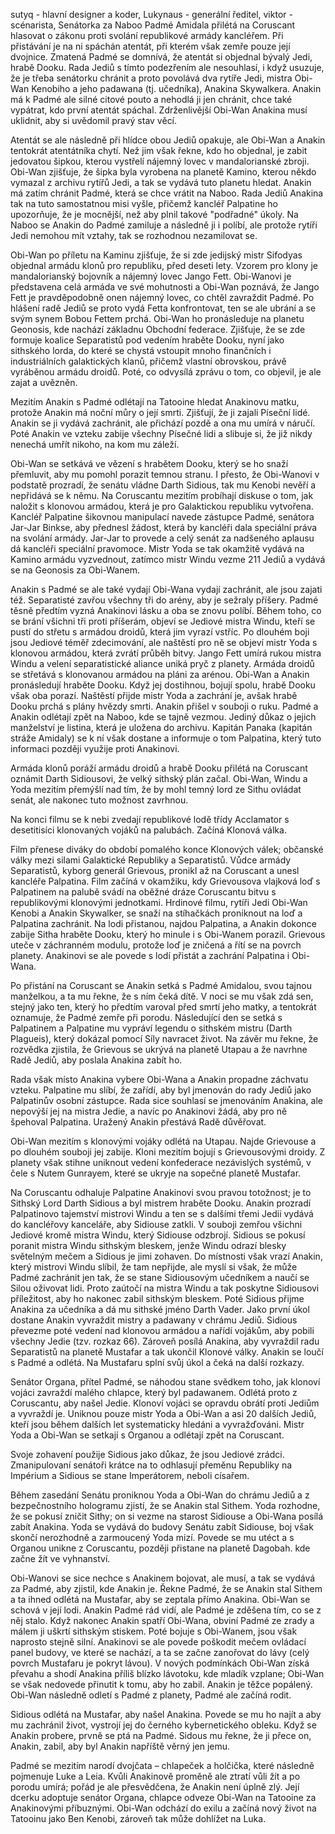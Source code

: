 sutyq - hlavní designer a koder,
Lukynaus - generální ředitel,
viktor - scénarista,
Senátorka za Naboo Padmé Amidala přilétá na Coruscant hlasovat o zákonu proti svolání republikové armády kancléřem. Při přistávání je na ni spáchán atentát, při kterém však zemře pouze její dvojnice. Zmatená Padmé se domnívá, že atentát si objednal bývalý Jedi, hrabě Dooku. Rada Jediů s tímto podezřením ale nesouhlasí, i když usuzuje, že je třeba senátorku chránit a proto povolává dva rytíře Jedi, mistra Obi-Wan Kenobiho a jeho padawana (tj. učedníka), Anakina Skywalkera. Anakin má k Padmé ale silné citové pouto a nehodlá ji jen chránit, chce také vypátrat, kdo první atentát spáchal. Zdrženlivější Obi-Wan Anakina musí uklidnit, aby si uvědomil pravý stav věcí.

Atentát se ale následně při hlídce obou Jediů opakuje, ale Obi-Wan a Anakin tentokrát atentátníka chytí. Než jim však řekne, kdo ho objednal, je zabit jedovatou šipkou, kterou vystřelí nájemný lovec v mandalorianské zbroji. Obi-Wan zjišťuje, že šipka byla vyrobena na planetě Kamino, kterou někdo vymazal z archivu rytířů Jedi, a tak se vydává tuto planetu hledat. Anakin má zatím chránit Padmé, která se chce vrátit na Naboo. Rada Jediů Anakina tak na tuto samostatnou misi vyšle, přičemž kancléř Palpatine ho upozorňuje, že je mocnější, než aby plnil takové "podřadné" úkoly. Na Naboo se Anakin do Padmé zamiluje a následně ji i políbí, ale protože rytíři Jedi nemohou mít vztahy, tak se rozhodnou nezamilovat se.

Obi-Wan po příletu na Kaminu zjišťuje, že si zde jedijský mistr Sifodyas objednal armádu klonů pro republiku, před deseti lety. Vzorem pro klony je mandalorianský bojovník a nájemný lovec Jango Fett. Obi-Wanovi je představena celá armáda ve své mohutnosti a Obi-Wan poznává, že Jango Fett je pravděpodobně onen nájemný lovec, co chtěl zavraždit Padmé. Po hlášení radě Jediů se proto vydá Fetta konfrontovat, ten se ale ubrání a se svým synem Bobou Fettem prchá. Obi-Wan ho pronásleduje na planetu Geonosis, kde nachází základnu Obchodní federace. Zjišťuje, že se zde formuje koalice Separatistů pod vedením hraběte Dooku, nyní jako sithského lorda, do které se chystá vstoupit mnoho finančních i industriálních galaktických klanů, přičemž vlastní obrovskou, právě vyráběnou armádu droidů. Poté, co odvysílá zprávu o tom, co objevil, je ale zajat a uvězněn.

Mezitím Anakin s Padmé odlétají na Tatooine hledat Anakinovu matku, protože Anakin má noční můry o její smrti. Zjišťují, že ji zajali Píseční lidé. Anakin se ji vydává zachránit, ale přichází pozdě a ona mu umírá v náručí. Poté Anakin ve vzteku zabije všechny Písečné lidi a slibuje si, že již nikdy nenechá umřít nikoho, na kom mu záleží.

Obi-Wan se setkává ve vězení s hrabětem Dooku, který se ho snaží přemluvit, aby mu pomohl porazit temnou stranu. I přesto, že Obi-Wanovi v podstatě prozradí, že senátu vládne Darth Sidious, tak mu Kenobi nevěří a nepřidává se k němu. Na Coruscantu mezitím probíhají diskuse o tom, jak naložit s klonovou armádou, která je pro Galaktickou republiku vytvořena. Kancléř Palpatine šikovnou manipulací navede zástupce Padmé, senátora Jar-Jar Binkse, aby přednesl žádost, která by kancléři dala speciální práva na svolání armády. Jar-Jar to provede a celý senát za nadšeného aplausu dá kancléři speciální pravomoce. Mistr Yoda se tak okamžitě vydává na Kamino armádu vyzvednout, zatímco mistr Windu vezme 211 Jediů a vydává se na Geonosis za Obi-Wanem.

Anakin s Padmé se ale také vydají Obi-Wana vydají zachránit, ale jsou zajati též. Separatisté zavřou všechny tři do arény, aby je sežraly příšery. Padmé těsně předtím vyzná Anakinovi lásku a oba se znovu políbí. Během toho, co se brání všichni tři proti příšerám, objeví se Jediové mistra Windu, kteří se pustí do střetu s armádou droidů, která jim vyrazí vstříc. Po dlouhém boji jsou Jediové téměř zdecimování, ale naštěstí pro ně se objeví mistr Yoda s klonovou armádou, která zvrátí průběh bitvy. Jango Fett umírá rukou mistra Windu a velení separatistické aliance uniká pryč z planety. Armáda droidů se střetává s klonovanou armádou na pláni za arénou. Obi-Wan a Anakin pronásledují hraběte Dooku. Když jej dostihnou, bojují spolu, hrabě Dooku však oba porazí. Naštěstí přijde mistr Yoda a zachrání je, avšak hrabě Dooku prchá s plány hvězdy smrti. Anakin přišel v souboji o ruku. Padmé a Anakin odlétají zpět na Naboo, kde se tajně vezmou. Jediný důkaz o jejich manželství je listina, která je uložena do archivu. Kapitán Panaka (kapitán stráže Amidaly) se k ní však dostane a informuje o tom Palpatina, který tuto informaci později využije proti Anakinovi.

Armáda klonů poráží armádu droidů a hrabě Dooku přilétá na Coruscant oznámit Darth Sidiousovi, že velký sithský plán začal. Obi-Wan, Windu a Yoda mezitím přemýšlí nad tím, že by mohl temný lord ze Sithu ovládat senát, ale nakonec tuto možnost zavrhnou.

Na konci filmu se k nebi zvedají republikové lodě třídy Acclamator s desetitisíci klonovaných vojáků na palubách. Začíná Klonová válka.














Film přenese diváky do období pomalého konce Klonových válek; občanské války mezi silami Galaktické Republiky a Separatistů. Vůdce armády Separatistů, kyborg generál Grievous, pronikl až na Coruscant a unesl kancléře Palpatina. Film začíná v okamžiku, kdy Grievousova vlajková loď s Palpatinem na palubě svádí na oběžné dráze Coruscantu bitvu s republikovými klonovými jednotkami. Hrdinové filmu, rytíři Jedi Obi-Wan Kenobi a Anakin Skywalker, se snaží na stíhačkách proniknout na loď a Palpatina zachránit. Na lodi přistanou, najdou Palpatina, a Anakin dokonce zabije Sitha hraběte Dooku, který ho minule i s Obi-Wanem porazil. Grievous uteče v záchranném modulu, protože loď je zničená a řítí se na povrch planety. Anakinovi se ale povede s lodí přistát a zachrání Palpatina i Obi-Wana.

Po přistání na Coruscant se Anakin setká s Padmé Amidalou, svou tajnou manželkou, a ta mu řekne, že s ním čeká dítě. V noci se mu však zdá sen, stejný jako ten, který ho předtím varoval před smrtí jeho matky, a tentokrát oznamuje, že Padmé zemře při porodu. Následující den se setká s Palpatinem a Palpatine mu vypráví legendu o sithském mistru (Darth Plagueis), který dokázal pomocí Síly navracet život. Na závěr mu řekne, že rozvědka zjistila, že Grievous se ukrývá na planetě Utapau a že navrhne Radě Jediů, aby poslala Anakina zabít ho.

Rada však místo Anakina vybere Obi-Wana a Anakin propadne záchvatu vzteku. Palpatine mu slíbí, že zařídí, aby byl jmenován do rady Jediů jako Palpatinův osobní zástupce. Rada sice souhlasí se jmenováním Anakina, ale nepovýší jej na mistra Jedie, a navíc po Anakinovi žádá, aby pro ně špehoval Palpatina. Uražený Anakin přestává Radě důvěřovat.

Obi-Wan mezitím s klonovými vojáky odlétá na Utapau. Najde Grievouse a po dlouhém souboji jej zabije. Kloni mezitím bojují s Grievousovými droidy. Z planety však stihne uniknout vedení konfederace nezávislých systémů, v čele s Nutem Gunrayem, které se ukryje na sopečné planetě Mustafar.

Na Coruscantu odhaluje Palpatine Anakinovi svou pravou totožnost; je to Sithský Lord Darth Sidious a byl mistrem hraběte Dooku. Anakin prozradí Palpatinovo tajemství mistrovi Windu a ten se s dalšími třemi Jedii vydává do kancléřovy kanceláře, aby Sidiouse zatkli. V souboji zemřou všichni Jediové kromě mistra Windu, který Sidiouse odzbrojí. Sidious se pokusí poranit mistra Windu sithským bleskem, jenže Windu odrazí blesky světelným mečem a Sidious je jimi zohaven. Do místnosti však vrazí Anakin, který mistrovi Windu slíbil, že tam nepřijde, ale myslí si však, že může Padmé zachránit jen tak, že se stane Sidiousovým učedníkem a naučí se Silou oživovat lidi. Proto zaútočí na mistra Windu a tak poskytne Sidiousovi příležitost, aby ho nakonec zabil sithským bleskem. Poté Sidious přijme Anakina za učedníka a dá mu sithské jméno Darth Vader. Jako první úkol dostane Anakin vyvraždit mistry a padawany v chrámu Jediů. Sidious převezme poté vedení nad klonovou armádou a nařídí vojákům, aby pobili všechny Jedie (tzv. rozkaz 66). Zároveň posílá Anakina, aby vyvraždil radu Separatistů na planetě Mustafar a tak ukončil Klonové války. Anakin se loučí s Padmé a odlétá. Na Mustafaru splní svůj úkol a čeká na další rozkazy.

Senátor Organa, přítel Padmé, se náhodou stane svědkem toho, jak klonoví vojáci zavraždí malého chlapce, který byl padawanem. Odlétá proto z Coruscantu, aby našel Jedie. Klonoví vojáci se opravdu obrátí proti Jediům a vyvraždí je. Uniknou pouze mistr Yoda a Obi-Wan a asi 20 dalších Jediů, kteří jsou během dalších let systematicky hledáni a vyvražďováni. Mistr Yoda a Obi-Wan se setkají s Organou a odlétají zpět na Coruscant.

Svoje zohavení použije Sidious jako důkaz, že jsou Jediové zrádci. Zmanipulovaní senátoři krátce na to odhlasují přeměnu Republiky na Impérium a Sidious se stane Imperátorem, neboli císařem.

Během zasedání Senátu proniknou Yoda a Obi-Wan do chrámu Jediů a z bezpečnostního hologramu zjistí, že se Anakin stal Sithem. Yoda rozhodne, že se pokusí zničit Sithy; on si vezme na starost Sidiouse a Obi-Wana posílá zabít Anakina. Yoda se vydává do budovy Senátu zabít Sidiouse, boj však skončí nerozhodně a zarmoucený Yoda mizí. Povede se mu utéct a s Organou unikne z Coruscantu, později přistane na planetě Dagobah. kde začne žít ve vyhnanství.

Obi-Wanovi se sice nechce s Anakinem bojovat, ale musí, a tak se vydává za Padmé, aby zjistil, kde Anakin je. Řekne Padmé, že se Anakin stal Sithem a ta ihned odlétá na Mustafar, aby se zeptala přímo Anakina. Obi-Wan se schová v její lodi. Anakin Padmé rád vidí, ale Padmé je zděšena tím, co se z něj stalo. Když nakonec Anakin spatří Obi-Wana, obviní Padmé ze zrady a málem ji uškrtí sithským stiskem. Poté bojuje s Obi-Wanem, jsou však naprosto stejně silní. Anakinovi se ale povede poškodit mečem ovládací panel budovy, ve které se nachází, a ta se začne zanořovat do lávy (celý povrch Mustafaru je pokryt lávou). V nových podmínkách Obi-Wan získá převahu a shodí Anakina příliš blízko lávotoku, kde mladík vzplane; Obi-Wan se však nedovede přinutit k tomu, aby ho zabil. Anakin je těžce popálený. Obi-Wan následně odletí s Padmé z planety, Padmé ale začíná rodit.

Sidious odlétá na Mustafar, aby našel Anakina. Povede se mu ho najít a aby mu zachránil život, vystrojí jej do černého kybernetického obleku. Když se Anakin probere, prvně se ptá na Padmé. Sidous mu řekne, že ji přece on, Anakin, zabil, aby byl Anakin napříště věrný jen jemu.

Padmé se mezitím narodí dvojčata – chlapeček a holčička, které následně pojmenuje Luke a Leia. Kvůli Anakinově proměně ale ztratí vůli žít a po porodu umírá; pořád je ale přesvědčena, že Anakin není úplně zlý. Její dcerku adoptuje senátor Organa, chlapce odveze Obi-Wan na Tatooine za Anakinovými příbuznými. Obi-Wan odchází do exilu a začíná nový život na Tatooinu jako Ben Kenobi, zároveň tak může dohlížet na Luka.

